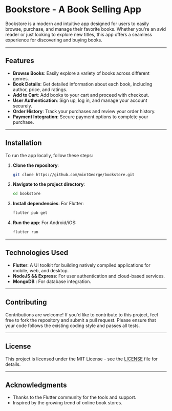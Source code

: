 # Bookstore - A Book Selling App

Bookstore is a modern and intuitive app designed for users to easily browse, purchase, and manage their favorite books. Whether you're an avid reader or just looking to explore new titles, this app offers a seamless experience for discovering and buying books.

---

## Features

- **Browse Books**: Easily explore a variety of books across different genres.
- **Book Details**: Get detailed information about each book, including author, price, and ratings.
- **Add to Cart**: Add books to your cart and proceed with checkout.
- **User Authentication**: Sign up, log in, and manage your account securely.
- **Order History**: Track your purchases and review your order history.
- **Payment Integration**: Secure payment options to complete your purchase.

---

## Installation

To run the app locally, follow these steps:

1. **Clone the repository**:
   ```bash
   git clone https://github.com/mintGeorge/bookstore.git
   ```

2. **Navigate to the project directory**:
   ```bash
   cd bookstore
   ```

3. **Install dependencies**:
   For Flutter:
   ```bash
   flutter pub get
   ```

4. **Run the app**:
   For Android/iOS:
   ```bash
   flutter run
   ```

---

## Technologies Used

- **Flutter**: A UI toolkit for building natively compiled applications for mobile, web, and desktop.
- **NodeJS && Express**: For user authentication and cloud-based services.
- **MongoDB** : For database integration.

---

## Contributing

Contributions are welcome! If you'd like to contribute to this project, feel free to fork the repository and submit a pull request. Please ensure that your code follows the existing coding style and passes all tests.

---

## License

This project is licensed under the MIT License - see the [LICENSE](LICENSE) file for details.

---

## Acknowledgments

- Thanks to the Flutter community for the tools and support.
- Inspired by the growing trend of online book stores.
